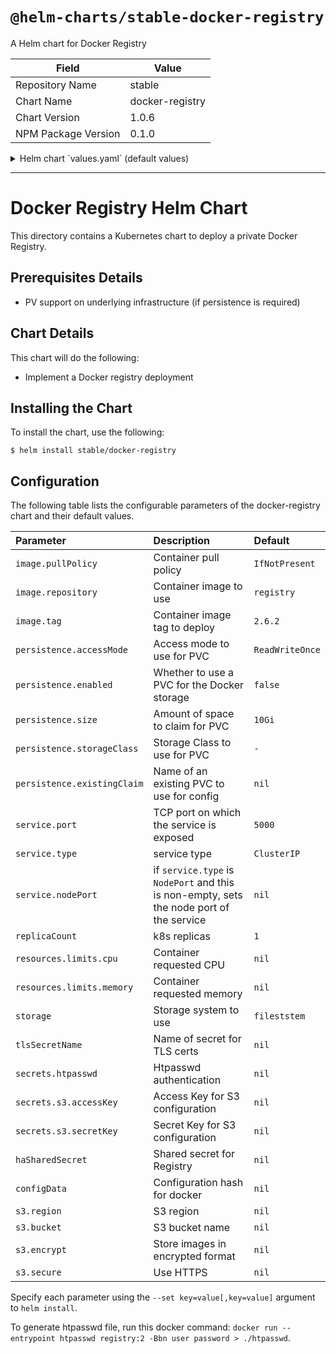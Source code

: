 # `@helm-charts/stable-docker-registry`

A Helm chart for Docker Registry

| Field               | Value           |
| ------------------- | --------------- |
| Repository Name     | stable          |
| Chart Name          | docker-registry |
| Chart Version       | 1.0.6           |
| NPM Package Version | 0.1.0           |

<details>

<summary>Helm chart `values.yaml` (default values)</summary>

```yaml
# Default values for docker-registry.
# This is a YAML-formatted file.
# Declare variables to be passed into your templates.
replicaCount: 1
image:
  repository: registry
  tag: 2.6.2
  pullPolicy: IfNotPresent
service:
  name: registry
  type: ClusterIP
  port: 5000
  # nodePort:
  annotations: {}
  # foo.io/bar: "true"
ingress:
  enabled: false
  # Used to create an Ingress record.
  hosts:
    - chart-example.local
  annotations:
    # kubernetes.io/ingress.class: nginx
    # kubernetes.io/tls-acme: "true"
  tls:
    # Secrets must be manually created in the namespace.
    # - secretName: chart-example-tls
    #   hosts:
    #     - chart-example.local
resources:
  {}
  # We usually recommend not to specify default resources and to leave this as a conscious
  # choice for the user. This also increases chances charts run on environments with little
  # resources, such as Minikube. If you do want to specify resources, uncomment the following
  # lines, adjust them as necessary, and remove the curly braces after 'resources:'.
  # limits:
  #  cpu: 100m
  #  memory: 128Mi
  # requests:
  #  cpu: 100m
  #  memory: 128Mi
persistence:
  accessMode: 'ReadWriteOnce'
  enabled: false
  size: 10Gi
  # storageClass: '-'

# set the type of filesystem to use: filesystem, s3
storage: filesystem

# Set this to name of secret for tls certs
# tlsSecretName: registry.docker.example.com
secrets:
  haSharedSecret: ''
  htpasswd: ''
# Secrets for S3 access and secret keys
#   s3:
#     accessKey: ""
#     secretKey: ""

# Options for s3 storage type:
# s3:
#  region: us-east-1
#  bucket: my-bucket
#  encrypt: false
#  secure: true

configData:
  version: 0.1
  log:
    fields:
      service: registry
  storage:
    cache:
      blobdescriptor: inmemory
  http:
    addr: :5000
    headers:
      X-Content-Type-Options: [nosniff]
  health:
    storagedriver:
      enabled: true
      interval: 10s
      threshold: 3
```

</details>

---

# Docker Registry Helm Chart

This directory contains a Kubernetes chart to deploy a private Docker Registry.

## Prerequisites Details

- PV support on underlying infrastructure (if persistence is required)

## Chart Details

This chart will do the following:

- Implement a Docker registry deployment

## Installing the Chart

To install the chart, use the following:

```console
$ helm install stable/docker-registry
```

## Configuration

The following table lists the configurable parameters of the docker-registry chart and
their default values.

| Parameter                   | Description                                                                              | Default         |
| :-------------------------- | :--------------------------------------------------------------------------------------- | :-------------- |
| `image.pullPolicy`          | Container pull policy                                                                    | `IfNotPresent`  |
| `image.repository`          | Container image to use                                                                   | `registry`      |
| `image.tag`                 | Container image tag to deploy                                                            | `2.6.2`         |
| `persistence.accessMode`    | Access mode to use for PVC                                                               | `ReadWriteOnce` |
| `persistence.enabled`       | Whether to use a PVC for the Docker storage                                              | `false`         |
| `persistence.size`          | Amount of space to claim for PVC                                                         | `10Gi`          |
| `persistence.storageClass`  | Storage Class to use for PVC                                                             | `-`             |
| `persistence.existingClaim` | Name of an existing PVC to use for config                                                | `nil`           |
| `service.port`              | TCP port on which the service is exposed                                                 | `5000`          |
| `service.type`              | service type                                                                             | `ClusterIP`     |
| `service.nodePort`          | if `service.type` is `NodePort` and this is non-empty, sets the node port of the service | `nil`           |
| `replicaCount`              | k8s replicas                                                                             | `1`             |
| `resources.limits.cpu`      | Container requested CPU                                                                  | `nil`           |
| `resources.limits.memory`   | Container requested memory                                                               | `nil`           |
| `storage`                   | Storage system to use                                                                    | `fileststem`    |
| `tlsSecretName`             | Name of secret for TLS certs                                                             | `nil`           |
| `secrets.htpasswd`          | Htpasswd authentication                                                                  | `nil`           |
| `secrets.s3.accessKey`      | Access Key for S3 configuration                                                          | `nil`           |
| `secrets.s3.secretKey`      | Secret Key for S3 configuration                                                          | `nil`           |
| `haSharedSecret`            | Shared secret for Registry                                                               | `nil`           |
| `configData`                | Configuration hash for docker                                                            | `nil`           |
| `s3.region`                 | S3 region                                                                                | `nil`           |
| `s3.bucket`                 | S3 bucket name                                                                           | `nil`           |
| `s3.encrypt`                | Store images in encrypted format                                                         | `nil`           |
| `s3.secure`                 | Use HTTPS                                                                                | `nil`           |

Specify each parameter using the `--set key=value[,key=value]` argument to
`helm install`.

To generate htpasswd file, run this docker command:
`docker run --entrypoint htpasswd registry:2 -Bbn user password > ./htpasswd`.
